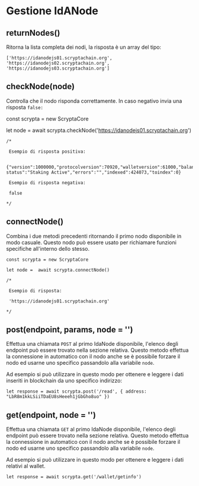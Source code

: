 # Gestione IdANode

## returnNodes()

Ritorna la lista completa dei nodi, la risposta è un array del tipo:
```
['https://idanodejs01.scryptachain.org',  'https://idanodejs02.scryptachain.org',  'https://idanodejs03.scryptachain.org']
```
## checkNode(node)

Controlla che il nodo risponda correttamente. In caso negativo invia una risposta `false:`

const scrypta = new ScryptaCore

let node =  await scrypta.checkNode('https://idanodejs01.scryptachain.org')
```
/*

 Esempio di risposta positiva:

 {"version":1000000,"protocolversion":70920,"walletversion":61000,"balance":50.55998489,"obfuscation_balance":0,"blocks":424073,"timeoffset":0,"connections":21,"proxy":"","difficulty":32391.37336531,"testnet":false,"keypoololdest":1568297083,"keypoolsize":1001,"paytxfee":0,"relayfee":0.0001,"staking status":"Staking Active","errors":"","indexed":424073,"toindex":0}

 Esempio di risposta negativa: 

 false

*/
```

## connectNode()

Combina i due metodi precedenti ritornando il primo nodo disponibile in modo casuale. Questo nodo può essere usato per richiamare funzioni specifiche all'interno dello stesso.

```
const scrypta = new ScryptaCore

let node =  await scrypta.connectNode()

/*

 Esempio di risposta:

 'https://idanodejs01.scryptachain.org'

*/
```

## post(endpoint, params, node = '')

Effettua una chiamata `POST` al primo IdaNode disponibile, l'elenco degli endpoint può essere trovato nella sezione relativa. Questo metodo effettua la connessione in automatico con il nodo anche se è possibile forzare il nodo ed usarne uno specifico passandolo alla variabile `node`.

Ad esempio si può utilizzare in questo modo per ottenere e leggere i dati inseriti in blockchain da uno specifico indirizzo:

```
let response = await scrypta.post('/read', { address: "LbR8m1kkLSiiTDaEU8sHeeeh1jGbGho8uo" })
```

## get(endpoint, node = '')

Effettua una chiamata `GET` al primo IdaNode disponibile, l'elenco degli endpoint può essere trovato nella sezione relativa. Questo metodo effettua la connessione in automatico con il nodo anche se è possibile forzare il nodo ed usarne uno specifico passandolo alla variabile `node`.

Ad esempio si può utilizzare in questo modo per ottenere e leggere i dati relativi al wallet.

```
let response = await scrypta.get('/wallet/getinfo')
```
